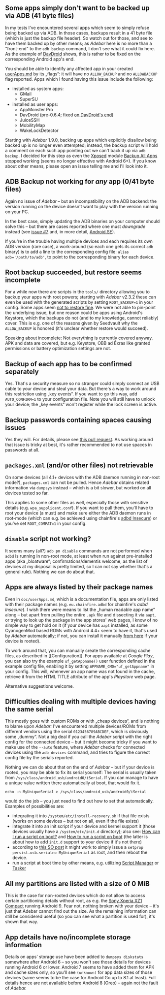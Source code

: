 ## Some apps simply don't want to be backed up via ADB (41 byte files)
In my tests I've encountered several apps which seem to simply refuse being
backed up via ADB. In those cases, backups result in a 41 byte file (which is
just the backup file header). So watch out for those, and see to have them
backed up by other means; as *Adebar* here is no more than a "front-end" to the
`adb backup` command, I don't see what it could fix here. As the example of
[DavDroid](https://github.com/rfc2822/davdroid) shows, this is rather to be
fixed on the corresponding Android app's end.

You should be able to identify any affected app in your created
[userApps.md](https://github.com/IzzySoft/Adebar/wiki/example-userApps.md) by
its „flags“: it will have no `ALLOW_BACKUP` and no `ALLOWBACKUP` flag reported.
Apps which I found having this issue include the following:

* installed as system apps:
    - GMail
    - SuperSU
* installed as user apps:
    - AppMonster Pro
    - DavDroid (pre-0.6.4; fixed [on DavDroid's end](https://github.com/rfc2822/davdroid/releases/tag/v0.6.4))
    - JuiceSSH
    - MobilityMap
    - WakeLockDetector

Starting with *Adebar* 1.9.0, backing up apps which explicitly disallow being
backed up is no longer even attempted; instead, the backup script will hold a
comment on each such app pointing out we can't back it up via `adb backup`. I
decided for this step as even the
[Xposed](http://repo.xposed.info/module/de.robv.android.xposed.installer) module
[Backup All Apps](http://repo.xposed.info/module/com.pyler.backupallapps) stopped
working (seems no longer effective with Android 6+). If you know about other
means, please open an issue telling me and I'll look into it.


## ADB Backup not working for *any* app (0/41 byte files)
Again no issue of *Adebar* – but an incompatibility on the ADB backend: the
version running on the device doesn't want to play with the version running
on your PC.

In the best case, simply updating the ADB binaries on your computer should solve
this – but there are cases reported where one must *downgrade* instead (see
[issue #7](https://github.com/IzzySoft/Adebar/issues/7#issuecomment-161903472) and,
in more detail, [Android.SE](http://android.stackexchange.com/q/83080/16575)).

If you're in the trouble having multiple devices and each requires its own ADB
version (rare case), a work-around (so each one gets its correct `adb` binary)
is to add a line to the corresponding config file: `alias adb='/path/to/adb'`,
to point to the corresponding binary for each device.


## Root backup succeeded, but restore seems incomplete
For a while now there are scripts in the `tools/` directory allowing you to backup
your apps with root powers; starting with *Adebar* v2.3.2 these can even be used
with the generated scripts by setting `ROOT_BACKUP=1` in your config. Some apps
seem [not to restore fine](https://codeberg.org/izzy/Adebar/issues/63). We were not
able to pin-point the underlying issue, but one reason could be apps using Android's
Keystore, which the backups do not (and to my knowledge, cannot reliably) cover.
This is e.g. one of the reasons given by Seedvault why the `ALLOW_BACKUP` is honored
(it's unclear whether restore would succeed).

Speaking about incomplete: Not everything is currently covered anyway. APK and data
are covered, but e.g. Keystore, OBB ad Exras like granted permissions or battery
optimization settings are not.


## Backup of each app has to be confirmed separately
Yes. That's a security measure so no stranger could simply connect an USB cable
to your device and steal your data. But there's a way to work around this
restriction using „key events“. If you want to go this way, add
`AUTO_CONFIRM=1` to your configuration file. Note you will still have to
unlock your device; the „key events“ won't register while the lock screen is
active.


## Backup passwords containing spaces causing issues
Yes they will. For details, please see [this pull request](https://github.com/IzzySoft/Adebar/pull/12).
As working around that issue is tricky at best, it's rather recommended to not
use spaces in passwords at all.


## `packages.xml` (and/or other files) not retrievable
On some devices (all 4.1+ devices with the ADB daemon running in non-root mode?),
`packages.xml` can not be pulled. Hence *Adebar* obtains related information via
`dumpsys` instead – which is a bit slower, but worked on all devices tested so far.

This applies to some other files as well, especially those with sensitive details
(e.g. `wpa_supplicant.conf`). If you want to pull them, you'll have to root your
device (a must) and make sure either the ADB daemon runs in root-mode (which can
e.g. be achieved using chainfire's [adbd Insecure](http://play.google.com/store/apps/details?id=eu.chainfire.adbd))
or you've set `ROOT_COMPAT=1` in your config.



## `disable` script not working?
It seems many (all?) `adb pm disable` commands are not performed when `adbd` is
running in non-root mode, at least when run against pre-installed apps (aka
„bloatware“; confirmations/dementis welcome, as the list of devices at my
disposal is pretty limited, so I can not say whether that's a general rule).
Nothing we can do about that.


## Apps are always listed by their package names
Even in `doc/userApps.md`, which is a documentation file, apps are only listed
with their package names (e.g. `eu.chainfire.adbd` for chainfire's *adbd Insecure*).
I wish there were means to list the „human readable app name“ along – but apart
from pulling the entire `.apk` file and dissecting it via `aapt`, or trying to
look up the package in the app stores' web pages, I know of no simple way to get
hold on it (if your device has `aapt` installed, as some CyanogenMod based ROMs
with Android 4.4+ seem to have it, that's used by *Adebar* automatically; if not,
you can install it manually [from here][1] if your device is rooted).

To work around that, you can manually create the corresponding cache files, as
described in [[Configuration]]. For apps available at *Google Play*, you can
also try the example `uf_getAppname()` user function defined in the example
config file, enabling it by setting `APPNAME_CMD="uf_getAppname"` in your config.
This will, whenever an app name was not found in the cache, retrieve it from the
HTML TITLE attribute of the app's *Playstore* web page.

Alternative suggestions welcome.


## Difficulties dealing with multiple devices having the same serial
This mostly goes with custom ROMs or with „cheap devices“, and is nothing to
blame upon *Adebar:* I've encountered multiple devices/ROMs from different
vendors using the serial `0123456789ABCDEF`, which is obviously some „dummy“.
Not a big deal if you call the *Adebar* script with the right config for the
connected device – but it might become tricky if you want to make use of the
`--auto` feature, where *Adebar* checks for connected devices using the `adb
devices` command, and tries to figure the correct config file by the serials
reported.

Nothing we can do about that on the end of *Adebar* – but if your device is
rooted, you may be able to fix its serial yourself: The serial is usually taken
from `/sys/class/android_usb/android0/iSerial`. If you can manage to have a
unique value written there automatically at boot, that would fix it.

    echo -n MyUniqueSerial > /sys/class/android_usb/android0/iSerial

would do the job – you just need to find out how to set that automatically.
Examples of possibilities are:

* integrating it into `/system/etc/install-recovery.sh` if that file exists
  (works on some devices – but not on all, even if the file exists)
* integrate it into an init script if your device and kernel support it
  (those devices usually have a `/system/etc/init.d` directory); also see:
  [How can I run a script on boot?](http://android.stackexchange.com/q/6558/16575)
  and [How to run a script on boot](http://android.stackexchange.com/a/115595/16575)
  (the latter is about how to add `init.d` support to your device if it's not there)
* according to [this SO post](http://stackoverflow.com/a/29389115/2533433) it might
  work to simply issue a `setprop persist.usb.serialno MyUniqueSerial` as root,
  and then reboot the device.
* run a script at boot time by other means, e.g. utilizing [Script
  Manager](https://play.google.com/store/apps/details?id=os.tools.scriptmanager)
  or [Tasker](https://play.google.com/store/apps/details?id=net.dinglisch.android.taskerm)

## All my partitions are listed with a size of 0 MiB
This is the case for non-rooted devices which do not allow to access certain partitioning details without root, as e.g. the [Sony Xperia XZ1 Compact](https://github.com/IzzySoft/Adebar/issues/45) running Android 9. Fear not, nothing broken with your device – it's just that Adebar cannot find out the size. As the remaining information can still be considered useful (so you can see what a partition is used for), it's shown that way.

## App details have no/incomplete storage information
Details on apps' storage use have been added to `dumpsys diskstats` somewhere
after Android 6 – so you won't see those details for devices running Android 6
or lower. Android 7 seems to have added them for APK and cache sizes only, so
you'll see `(unknown)` for app data sizes of those devices (same seems to be the
case for Android Go up to 8.1 at least). Full details hence are not available
before Android 8 (Oreo) – again not the fault of *Adebar.*


[1]: http://android.izzysoft.de/downloads "IzzyOnDroid: Android Downloads"
